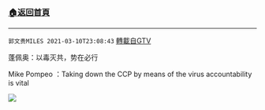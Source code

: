 ﻿###  [:house:返回首頁](https://github.com/ourhimalayas/txt)
---

`郭文贵MILES 2021-03-10T23:08:43` [轉載自GTV](https://gtv.org/web/#/UserInfo/5e596957357cc612d35a8044)

蓬佩奥：以毒灭共，势在必行

Mike Pompeo ：Taking down the CCP by means of the virus accountability is vital

[![](https://filegroup.gtv.org/cdn-cgi/image/width=600/https://filegroup.gtv.org/group6/web/20210310/23/08/0/f2a3a0a566ee5d3d351118a988b4044c.jpg)](https://filegroup.gtv.org/group6/web/20210310/23/08/0/e02b1ab877a9ea7f037328c84c1ed0d1.mp4)